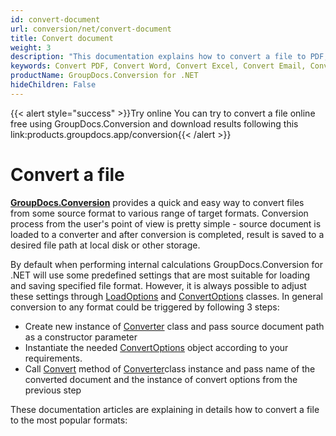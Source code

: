 ```yaml
---
id: convert-document
url: conversion/net/convert-document
title: Convert document
weight: 3
description: "This documentation explains how to convert a file to PDF, Word, Excel, PowerPoint, Email, JPG, PNG, TIFF and many other formats with just couple of lines of С# (CSharp) code."
keywords: Convert PDF, Convert Word, Convert Excel, Convert Email, Convert Presentation, Convert a File C#, Convert document C#
productName: GroupDocs.Conversion for .NET
hideChildren: False
---
```

{{< alert style="success" >}}Try online You can try to convert a file online free using GroupDocs.Conversion and download results following this link:products.groupdocs.app/conversion{{< /alert >}}

# Convert a file

**[GroupDocs.Conversion](https://products.groupdocs.com/conversion/net)** provides a quick and easy way to convert files from some source format to various range of target formats. Conversion process from the user's point of view is pretty simple - source document is loaded to a converter and after conversion is completed, result is saved to a desired file path at local disk or other storage. 

By default when performing internal calculations GroupDocs.Conversion for .NET will use some predefined settings that are most suitable for loading and saving specified file format. However, it is always possible to adjust these settings through [LoadOptions](https://apireference.groupdocs.com/conversion/net/groupdocs.conversion.options.load) and [ConvertOptions](https://apireference.groupdocs.com/conversion/net/groupdocs.conversion.options.convert) classes. In general conversion to any format could be triggered by following 3 steps:

*   Create new instance of [Converter](https://apireference.groupdocs.com/net/conversion/groupdocs.conversion/converter) class and pass source document path as a constructor parameter
*   Instantiate the needed [ConvertOptions](https://apireference.groupdocs.com/net/conversion/groupdocs.conversion.options.convert/convertoptions) object according to your requirements.
*   Call [Convert](https://apireference.groupdocs.com/net/conversion/groupdocs.conversion/converter/methods/convert/2) method of [Converter](https://apireference.groupdocs.com/net/conversion/groupdocs.conversion/converter)class instance and pass name of the converted document and the instance of convert options from the previous step

These documentation articles are explaining in details how to convert a file to the most popular formats:
